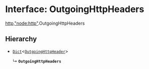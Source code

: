 # Interface: OutgoingHttpHeaders

[http](../modules/http.md).["node:http"](../modules/http._node_http_.md).OutgoingHttpHeaders

## Hierarchy

- [`Dict`](globals.Dict.md)<[`OutgoingHttpHeader`](../modules/http._http_.md#outgoinghttpheader)\>

  ↳ **`OutgoingHttpHeaders`**
